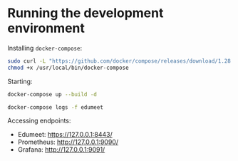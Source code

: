 # Running the development environment

Installing `docker-compose`:
```sh
sudo curl -L "https://github.com/docker/compose/releases/download/1.28.4/docker-compose-$(uname -s)-$(uname -m)" -o /usr/local/bin/docker-compose
chmod +x /usr/local/bin/docker-compose
```

Starting:

```sh
docker-compose up --build -d

docker-compose logs -f edumeet
```

Accessing endpoints:

- Edumeet: https://127.0.0.1:8443/
- Prometheus: http://127.0.0.1:9090/
- Grafana: http://127.0.0.1:9091/
